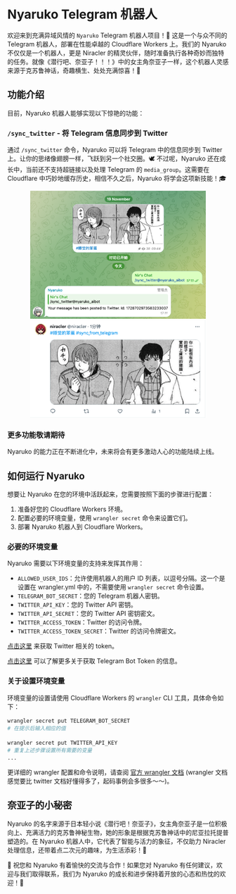 # Nyaruko Telegram 机器人

欢迎来到充满异域风情的 `Nyaruko` Telegram 机器人项目！🌟 这是一个与众不同的 Telegram 机器人，部署在性能卓越的 Cloudflare Workers 上。我们的 Nyaruko 不仅仅是一个机器人，更是 Niracler 的精灵伙伴，随时准备执行各种奇妙而独特的任务。就像《潜行吧、奈亚子！！！》中的女主角奈亚子一样，这个机器人灵感来源于克苏鲁神话，奇趣横生、处处充满惊喜！👾

## 功能介绍

目前，Nyaruko 机器人能够实现以下惊艳的功能：

### `/sync_twitter` - 将 Telegram 信息同步到 Twitter

通过 `/sync_twitter` 命令，Nyaruko 可以将 Telegram 中的信息同步到 Twitter 上。让你的思绪像翅膀一样，飞跃到另一个社交圈。🕊️ 不过呢，Nyaruko 还在成长中，当前还不支持超链接以及处理 Telegram 的 `media_group`。这需要在 Cloudflare 中巧妙地缓存历史，相信不久之后，Nyaruko 将学会这项新技能！🎓

<div align=center>
  <img width="400" src="doc/image2.png">
  <img width="400" src="doc/image1.png">
</div>

### 更多功能敬请期待

Nyaruko 的能力正在不断进化中，未来将会有更多激动人心的功能陆续上线。

## 如何运行 Nyaruko

想要让 Nyaruko 在您的环境中活跃起来，您需要按照下面的步骤进行配置：

1. 准备好您的 Cloudflare Workers 环境。
2. 配置必要的环境变量，使用 `wrangler secret` 命令来设置它们。
3. 部署 Nyaruko 机器人到 Cloudflare Workers。

### 必要的环境变量

Nyaruko 需要以下环境变量的支持来发挥其作用：

- `ALLOWED_USER_IDS`：允许使用机器人的用户 ID 列表，以逗号分隔。这一个是设置在 wrangler.yml 中的，不需要使用 `wrangler secret` 命令设置。
- `TELEGRAM_BOT_SECRET`：您的 Telegram 机器人密钥。
- `TWITTER_API_KEY`：您的 Twitter API 密钥。
- `TWITTER_API_SECRET`：您的 Twitter API 密钥密文。
- `TWITTER_ACCESS_TOKEN`：Twitter 的访问令牌。
- `TWITTER_ACCESS_TOKEN_SECRET`：Twitter 的访问令牌密文。

[点击这里](https://developer.twitter.com/en/portal/dashboard) 来获取 Twitter 相关的 token。

[点击这里](https://core.telegram.org/bots#6-botfather) 可以了解更多关于获取 Telegram Bot Token 的信息。

### 关于设置环境变量

环境变量的设置请使用 Cloudflare Workers 的 `wrangler` CLI 工具，具体命令如下：

```bash
wrangler secret put TELEGRAM_BOT_SECRET
# 在提示后输入相应的值

wrangler secret put TWITTER_API_KEY
# 重复上述步骤设置所有需要的变量
...
```

更详细的 wrangler 配置和命令说明，请查阅 [官方 wrangler 文档](https://developers.cloudflare.com/workers/wrangler/commands/) (wrangler 文档感觉要比 twitter 文档好懂得多了，起码事例会多很多～～)。

## 奈亚子的小秘密

Nyaruko 的名字来源于日本轻小说《潜行吧！奈亚子》，女主角奈亚子是一位积极向上、充满活力的克苏鲁神秘生物，她的形象是根据克苏鲁神话中的尼亚拉托提普塑造的。在 Nyaruko 机器人中，它代表了智能与活力的象征，不仅助力 Niracler 处理信息，还带着点二次元的趣味，为生活添彩！🌈

🎉 祝您和 Nyaruko 有着愉快的交流与合作！如果您对 Nyaruko 有任何建议，欢迎与我们取得联系，我们为 Nyaruko 的成长和进步保持着开放的心态和热忱的欢迎！💌
